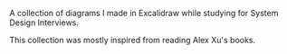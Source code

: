 A collection of diagrams I made in Excalidraw while studying for System Design Interviews.

This collection was mostly inspired from reading Alex Xu's books. 